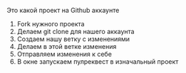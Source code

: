 Это какой проект на Github аккаунте


1. Fork нужного проекта
2. Делаем git clone для нашего аккаунта
3. Создаем нашу ветку с изменениями
4. Делаем в этой ветке изменения
5. Отправляем изменения к себе
6. В окне запускаем пулреквест в изначальный проект
